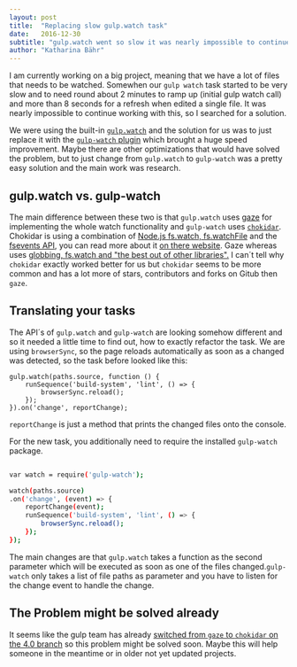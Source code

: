 ```yaml
---
layout: post
title:  "Replacing slow gulp.watch task"
date:   2016-12-30
subtitle: "gulp.watch went so slow it was nearly impossible to continue working with this, so I searched for a solution."
author: "Katharina Bähr"
---
```



<p class="intro">
<span class="dropcap">I</span> am currently working on a big project, meaning that we have a lot of files that needs to be watched. Somewhen our <code>gulp watch</code> task started to be very slow and to need round about 2 minutes to ramp up (initial gulp watch call) 
and more than 8 seconds for a refresh when edited a single file. It was nearly impossible to continue working with this, so I searched for a solution.
</p>

We were using the built-in <a href="https://github.com/gulpjs/gulp/blob/master/docs/API.md" title="link to gulp.watch"><code>gulp.watch</code></a> and the solution for us was to just replace it with the 
<a href="https://www.npmjs.com/package/gulp-watch" title="link to gulp.watch"><code>gulp-watch</code> plugin</a> which brought a huge speed improvement.
Maybe there are other optimizations that would have solved the problem, but to just change from <code>gulp.watch</code> to <code>gulp-watch</code> was a pretty easy solution and the main work was research.

<h2>gulp.watch vs. gulp-watch</h2>

<p>

The main difference between these two is that <code>gulp.watch</code> uses <a href="https://github.com/shama/gaze" title="link to the gaze library">gaze</a> for implementing the whole watch functionality and 
<code>gulp-watch</code> uses <a href="https://github.com/paulmillr/chokidar" title="link to the chokidar library"><code>chokidar</code></a>. 
Chokidar is using a combination of <a href="https://nodejs.org/docs/latest/api/fs.html" title="link to node.js API"> Node.js fs.watch, fs.watchFile</a> and the 
<a href="https://www.npmjs.com/package/fsevents" title="link to fsevents API">fsevents API</a>, you can read more about it <a href="https://www.npmjs.com/package/chokidar" title="link to chokidar on npm">
on there website</a>.
Gaze whereas uses <a href="" title="">globbing, fs.watch and "the best out of other libraries".</a> I can´t tell why <code>chokidar</code> exactly worked better for us but <code>chokidar</code> seems 
to be more common and has a lot more of stars, contributors and forks on Gitub then <code>gaze</code>.
</p>

<h2>Translating your tasks</h2>

The API´s of <code>gulp.watch</code> and <code>gulp-watch</code> are looking somehow different and so it needed a little time to find out, how to exactly refactor the task.
We are using <code>browserSync</code>, so the page reloads automatically as soon as a changed was detected, so the task before looked like this:

```
gulp.watch(paths.source, function () {
    runSequence('build-system', 'lint', () => {
        browserSync.reload();
    });
}).on('change', reportChange);
```

<code>reportChange</code> is just a method that prints the changed files onto the console.

For the new task, you additionally need to require the installed <code>gulp-watch</code> package.

```bash

var watch = require('gulp-watch');

watch(paths.source)
.on('change', (event) => {
    reportChange(event);
    runSequence('build-system', 'lint', () => {
        browserSync.reload();
    });
});
```

The main changes are that <code>gulp.watch</code> takes a function as the second parameter which will be executed as soon as one of the files changed.<code>gulp-watch</code> only takes a list of file paths as parameter and
you have to listen for the change event to handle the change.


<h2>The Problem might be solved already</h2>

It seems like the gulp team has already <a href="https://github.com/gulpjs/gulp/blob/4.0/index.js" title="link to chokidar change">switched from <code>gaze</code> to <code>chokidar</code> on the 4.0 branch</a> so this problem might be solved soon.
Maybe this will help someone in the meantime or in older not yet updated projects.

